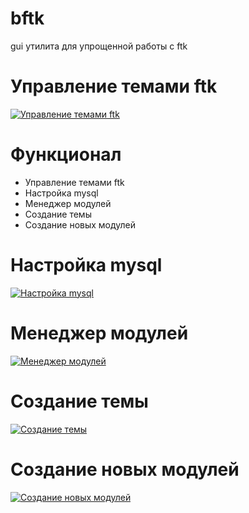 # bftk

gui утилита для упрощенной работы с ftk

# Управление темами ftk
[![Управление темами ftk](https://i.postimg.cc/RV7rF36L/screenshot.png)](https://postimg.cc/gn2tt2Kx)

# Функционал
* Управление темами ftk
* Настройка mysql
* Менеджер модулей
* Создание темы
* Создание новых модулей

# Настройка mysql
[![Настройка mysql](https://i.postimg.cc/TY1Z4DBC/screenshot.png)](https://postimg.cc/JGw6yGrk)

# Менеджер модулей
[![Менеджер модулей](https://i.postimg.cc/zG4Tcf74/screenshot.png)](https://postimg.cc/xXykknWP)

# Создание темы
[![Создание темы](https://i.postimg.cc/Dzt5LgRJ/screenshot.png)](https://postimg.cc/TyJrXrdf)

# Создание новых модулей
[![Создание новых модулей](https://i.postimg.cc/9FRMNYkF/screenshot.png)](https://postimg.cc/ZCm4WpZ1)
